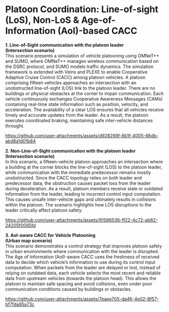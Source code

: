 # Platoon Coordination: Line-of-sight (LoS), Non-LoS & Age-of-Information (AoI)-based CACC 
<b> 1. Line-of-Sight communication with the platoon leader <br> (Intersection scenario) </b> <br>
This scenario presents a simulation of vehicle platooning using OMNeT++ and SUMO, where OMNeT++ manages wireless communication based on the DSRC protocol, and SUMO models traffic dynamics. The simulation framework is extended with Veins and PLEXE to enable Cooperative Adaptive Cruise Control (CACC) among platoon vehicles. A platoon comprising fifteen vehicles approaches an intersection with an unobstructed line-of-sight (LOS) link to the platoon leader. There are no buildings or physical obstacles at the corner to impair communication. Each vehicle continuously exchanges Cooperative Awareness Messages (CAMs) containing real-time state information such as position, velocity, and acceleration. The availability of a clear LOS ensures that all vehicles receive timely and accurate updates from the leader. As a result, the platoon executes coordinated braking, maintaining safe inter-vehicle distances throught. 

https://github.com/user-attachments/assets/d928269f-8b1f-4005-86db-abd8a1d01b84

<b> 2. Non-Line-of-Sight communication with the platoon leader <br> (Intersection scenario)</b> <br>
In this scenario, a fifteen-vehicle platoon approaches an intersection where a building at the corner blocks the line-of-sight (LOS) to the platoon leader, while communication with the immediate predecessor remains mostly unobstructed. Since the CACC topology relies on both leader and predecessor data, the obstruction causes packet loss from the leader during deceleration. As a result, platoon members receive stale or outdated information from the leader, leading to incorrect control input computation. This causes unsafe inter-vehicle gaps and ultimately results in collisions within the platoon. The scenario highlights how LOS disruptions to the leader critically affect platoon safety.

https://github.com/user-attachments/assets/91586536-ff22-4c72-ab82-24205f0085fd

<b> 3. AoI-aware CACC for Vehicle Platooning  <br> (Urban map scenario)</b> <br>
This scenario demonstrates a control strategy that improves platoon safety in urban environments where communication with the leader is disrupted. The Age of Information (AoI)-aware CACC uses the freshness of received data to decide which vehicle’s information to use during its control input computation. When packets from the leader are delayed or lost, instead of relying on outdated data, each vehicle selects the most recent and reliable data from upstream vehicles (towards the platoon head). This allows the platoon to maintain safe spacing and avoid collisions, even under poor communication conditions caused by buildings or obstacles.

https://github.com/user-attachments/assets/7eaee705-da46-4e02-8f57-bf7fda95a73c



